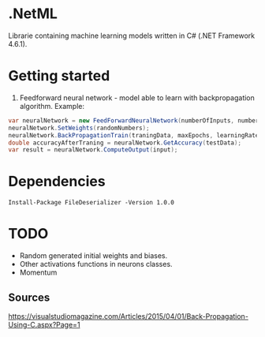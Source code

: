 # .NetML
Librarie containing machine learning models written in C# (.NET Framework 4.6.1).

# Getting started
1. Feedforward neural network - model able to learn with backpropagation algorithm. Example:
```csharp
var neuralNetwork = new FeedForwardNeuralNetwork(numberOfInputs, numberOfOutputs, hiddenLayers);
neuralNetwork.SetWeights(randomNumbers);
neuralNetwork.BackPropagationTrain(traningData, maxEpochs, learningRate);
double accuracyAfterTraning = neuralNetwork.GetAccuracy(testData);
var result = neuralNetwork.ComputeOutput(input);
```

# Dependencies
```
Install-Package FileDeserializer -Version 1.0.0
```

# TODO
- Random generated initial weights and biases.
- Other activations functions in neurons classes.
- Momentum

## Sources
https://visualstudiomagazine.com/Articles/2015/04/01/Back-Propagation-Using-C.aspx?Page=1
